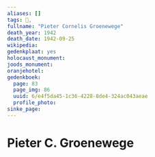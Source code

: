 ```yaml
---
aliases: []
tags: 👤, 
fullname: "Pieter Cornelis Groenewege"
death_year: 1942
death_date: 1942-09-25
wikipedia:
gedenkplaat: yes
holocaust_monument:
joods_monument:
oranjehotel:
gedenkboek:
  page: 83
  page_img: 86
  uuid: 6/e4f5da45-1c36-4228-8de4-324ac043aeae
  profile_photo: 
sinke_page:
---
```


# Pieter C. Groenewege

